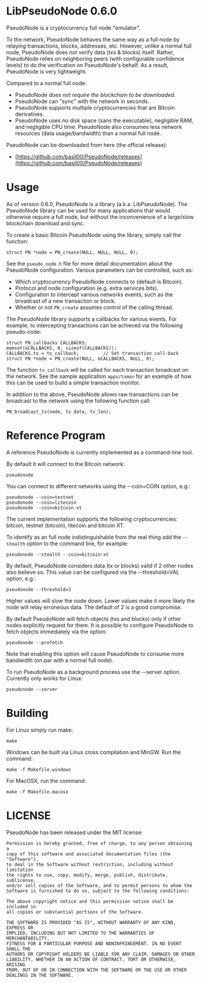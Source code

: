 LibPseudoNode 0.6.0
===================

PseudoNode is a cryptocurrency full node "emulator".

To the network, PseudoNode behaves the same way as a full node by relaying
transactions, blocks, addresses, etc.  However, unlike a normal full
node, PseudoNode does *not* verify data (txs & blocks) itself.  Rather,
PseudoNode relies on neighboring peers (with configurable confidence levels)
to do the verification on PseudoNode's behalf.  As a result, PseudoNode is
very lightweight.

Compared to a normal full node:

* PseudoNode *does not require the blockchain to be downloaded*.
* PseudoNode can "sync" with the network in seconds.
* PseudoNode supports multiple cryptocurrencies that are Bitcoin derivatives.
* PseudoNode uses no disk space (sans the executable), negligible RAM, and
  negligible CPU time.  PseudoNode also consumes less network resources
  (data usage/bandwidth) than a normal full node.

PseudoNode can be downloaded from here (the official release):

* [https://github.com/basil00/PseudoNode/releases](https://github.com/basil00/PseudoNode/releases)

Usage
=====

As of version 0.6.0, PseudoNode is a library (a.k.a. LibPseudoNode).  The
PseudoNode library can be used for many applications that would otherwise
require a full node, but without the inconvenience of a large/slow blockchain
download and sync.

To create a basic Bitcoin PseudoNode using the library, simply call the
function:

    struct PN *node = PN_create(NULL, NULL, NULL, 0);

See the `pseudo_node.h` file for more detail documentation about the
PseudoNode configuration.  Various parameters can be controlled, such
as:

* Which cryptocurrency PseudoNode connects to (default is Bitcoin).
* Protocol and node configuration (e.g. extra services bits).
* Configuration to intercept various networks events, such as the broadcast
  of a new transaction or block.
* Whether or not `PN_create` assumes control of the calling thread.

The PseudoNode library supports a callbacks for various events.  For example,
to intercepting transactions can be achieved via the following pseudo-code:

    struct PN_callbacks CALLBACKS;
    memset(&CALLBACKS, 0, sizeof(CALLBACKS));
    CALLBACKS.tx = tx_callback;         // Set transaction call-back
    struct PN *node = PN_create(NULL, &CALLBACKS, NULL, 0);

The function `tx_callback` will be called for each transaction broadcast on
the network.  See the sample application `apps/txmon` for an example of how
this can be used to build a simple transaction monitor.

In addition to the above, PseudoNode allows raw transactions can be broadcast
to the network using the following function call:

    PN_broadcast_tx(node, tx_data, tx_len);

Reference Program
=================

A reference PseudoNode is currently implemented as a command-line tool.

By default it will connect to the Bitcoin network:

    pseudonode

You can connect to different networks using the --coin=COIN option, e.g.:

    pseudonode --coin=testnet
    pseudonode --coin=litecoin
    pseudonode --coin=bitcoin-xt

The current implementation supports the following cryptocurrencies: bitcoin,
testnet (bitcoin), litecoin and bitcoin XT.

To identify as an full node indistinguishable from the real thing add the 
`--stealth` option to the command line, for example:

    pseudonode --stealth --coin=bitcoin-xt

By default, PseudoNode considers data (tx or blocks) valid if 2 other nodes
also believe so.  This value can be configured via the --threshold=VAL option,
e.g.:

    pseudonode --threshold=3

Higher values will slow the node down.  Lower values make it more likely the
node will relay erroneous data.  The default of 2 is a good compromise.

By default PseudoNode will fetch objects (txs and blocks) only if other nodes
explicitly request for them.  It is possible to configure PseudoNode to fetch
objects immediately via the option:

    pseudonode --prefetch

Note that enabling this option will cause PseudoNode to consume more bandwidth
(on par with a normal full node).

To run PseudoNode as a background process use the --server option.  Currently
only works for Linux:

    pseudonode --server

Building
========

For Linux simply run make:

    make

Windows can be built via Linux cross compilation and MinGW.  Run the command:

    make -f Makefile.windows

For MacOSX, run the command:

    make -f Makefile.macosx

LICENSE
=======

PseudoNode has been released under the MIT license:

    Permission is hereby granted, free of charge, to any person obtaining a
    copy of this software and associated documentation files (the "Software"),
    to deal in the Software without restriction, including without limitation
    the rights to use, copy, modify, merge, publish, distribute, sublicense,
    and/or sell copies of the Software, and to permit persons to whom the
    Software is furnished to do so, subject to the following conditions:
    
    The above copyright notice and this permission notice shall be included in
    all copies or substantial portions of the Software.
    
    THE SOFTWARE IS PROVIDED "AS IS", WITHOUT WARRANTY OF ANY KIND, EXPRESS OR
    IMPLIED, INCLUDING BUT NOT LIMITED TO THE WARRANTIES OF MERCHANTABILITY,
    FITNESS FOR A PARTICULAR PURPOSE AND NONINFRINGEMENT. IN NO EVENT SHALL THE
    AUTHORS OR COPYRIGHT HOLDERS BE LIABLE FOR ANY CLAIM, DAMAGES OR OTHER
    LIABILITY, WHETHER IN AN ACTION OF CONTRACT, TORT OR OTHERWISE, ARISING
    FROM, OUT OF OR IN CONNECTION WITH THE SOFTWARE OR THE USE OR OTHER
    DEALINGS IN THE SOFTWARE.

